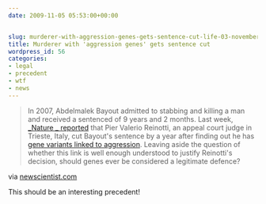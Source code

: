 ```yaml
---
date: 2009-11-05 05:53:00+00:00


slug: murderer-with-aggression-genes-gets-sentence-cut-life-03-november-2009-new-scientist
title: Murderer with 'aggression genes' gets sentence cut 
wordpress_id: 56
categories:
- legal
- precedent
- wtf
- news
---
```


  
     

> In 2007, Abdelmalek Bayout admitted to stabbing and killing a man and received a sentenced of 9 years and 2 months. Last week, [_Nature _ reported](http://www.nature.com/news/2009/091030/full/news.2009.1050.html)  that Pier Valerio Reinotti, an appeal court judge in Trieste, Italy, cut Bayout's sentence by a year after finding out he has [gene variants linked to aggression](/article/dn8896-a-brain-primed-for-violence.html). Leaving aside the question of whether this link is well enough understood to justify Reinotti's decision, should genes ever be considered a legitimate defence? 

via [newscientist.com](http://www.newscientist.com/article/dn18098-murderer-with-aggression-genes-gets-sentence-cut.html)
   

This should be an interesting precedent!